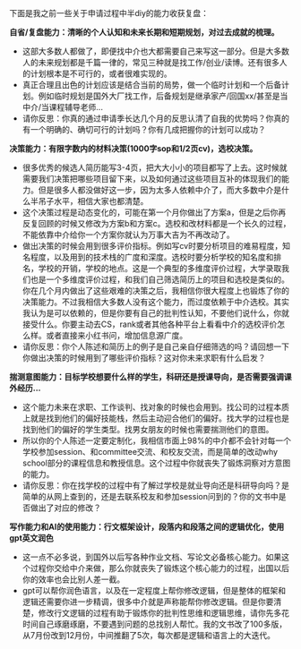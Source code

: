 下面是我之前一些关于申请过程中半diy的能力收获复盘：

**自省/复盘能力：清晰的个人认知和未来长期和短期规划，对过去成就的梳理。**
* 这部大多数人都做了，即便找中介也大都需要自己来写这一部分。但是大多数人的未来规划都是千篇一律的，常见三种就是找工作/创业/读博。还有很多人的计划根本是不可行的，或者很难实现的。
* 真正合理且出色的计划应该是结合当前的局势，做一个临时计划和一个后备计划。例如临时规划是国外大厂找工作，后备规划是继承家产/回国xx/甚至是当中介/当课程辅导老师...
* 请你反思：你真的通过申请季长达几个月的反思认清了自我的优势吗？你真的有一个明确的、确切可行的计划吗？你有几成把握你的计划可以成功？

**决策能力：有限字数内的材料决策(1000字sop和1/2页cv)，选校决策。**
* 很多优秀的候选人简历能写3-4页，把大大小小的项目都写了上去。这时候就需要我们决策把哪些项目留下来，以及如何通过这些项目互补的体现我们的能力。但是很多人都没做好这一步，因为太多人依赖中介了，而大多数中介是什么半吊子水平，相信大家也都清楚。
* 这个决策过程是动态变化的，可能在第一个月你做出了方案a，但是之后你再反复回顾的时候又修改为方案b和方案c。选校和改材料都是一个长久的过程，不能依靠中介给你一个方案你就认为万事大吉为不再改动了。
* 做出决策的时候会用到很多评价指标。例如写cv时要分析项目的难易程度，知名程度，以及用到的技术栈的广度和深度。选校时要分析学校的知名度和排名，学校的开销，学校的地点。这是一个典型的多维度评价过程，大学录取我们也是一个多维度评价过程，和我们自己筛选简历上的项目和选校是类似的。你在几个月内做出了这些艰难的决策之后，我相信你很大程度上也锻炼了你的决策能力。不过我相信大多数人没有这个能力，而过度依赖于中介选校。其实我认为是可以依赖的，但是你要有自己的批判性认知，不要他们说什么，你就接受什么。你要主动去CS，rank或者其他各种平台上看看中介的选校评价怎么样。或者直接来小红书问，增加信息源广度。
* 请你反思：你个人陈述和简历上的例子是自己亲自仔细筛选的吗？请回想一下你做出决策的时候用到了哪些评价指标？这对你未来求职有什么启发？


**揣测意图能力：目标学校想要什么样的学生，科研还是授课导向，是否需要强调课外经历...**
* 这个能力未来在求职、工作谈判、找对象的时候也会用到。找公司的过程本质上就是找到他们的偏好技能栈，然后主动迎合他们的偏好。找大学的过程也是找到他们的偏好的学生类型。找男女朋友的时候也需要揣测他们的意图。
* 所以你的个人陈述一定要定制化，我相信市面上98%的中介都不会针对每一个学校参加session、和committee交流、和校友交流，而是简单的改动why school部分的课程信息和教授信息。这个过程中你就丧失了锻炼洞察对方意图的能力。
* 请你反思：你在找学校的过程中有了解过学校是就业导向还是科研导向吗？是简单的从网上查到的，还是去联系校友和参加session问到的？你的文书中是否做出了对应的修改？

**写作能力和AI的使用能力：行文框架设计，段落内和段落之间的逻辑优化，使用gpt英文润色**
* 这一点不必多说，到国外以后写各种作业文档、写论文必备核心能力。如果这个过程你交给中介来做，那么你就丧失了锻炼这个核心能力的过程，出国以后你的效率也会比别人差一截。
* gpt可以帮你润色语言，以及在一定程度上帮你修改逻辑，但是整体的框架和逻辑还需要你进一步精调，很多中介就是声称能帮你修改逻辑。但是你要清楚，修改行文逻辑的过程有助于锻炼你的批判性思维和逻辑思维，请你先多花时间自己琢磨琢磨，不要遇到问题的总找别人帮忙。我的文书改了100多版，从7月份改到12月份，中间推翻了5次，每次都是逻辑和语言上的大迭代。





